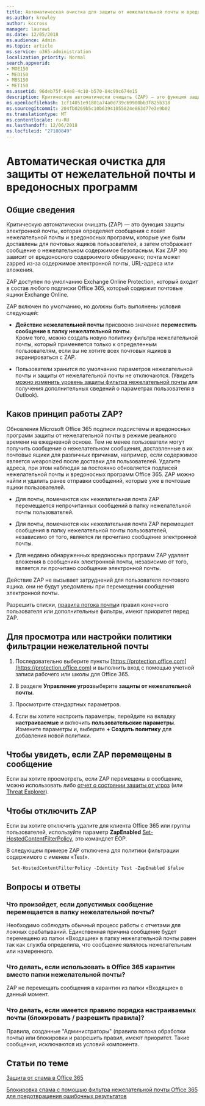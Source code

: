 ```yaml
---
title: Автоматическая очистка для защиты от нежелательной почты и вредоносных программ
ms.author: krowley
author: kccross
manager: laurawi
ms.date: 12/05/2018
ms.audience: Admin
ms.topic: article
ms.service: o365-administration
localization_priority: Normal
search.appverid:
- MOE150
- MED150
- MBS150
- MET150
ms.assetid: 96deb75f-64e8-4c10-b570-84c99c674e15
description: Критическую автоматически очищать (ZAP) — это функция защиты электронной почты, которая определяет сообщения с нежелательной почты и вредоносных программ, которые уже были доставлены для почтовых ящиков пользователей, а затем отображает сообщение о нежелательном содержимое безопасным. Как ZAP это зависит от типа обнаруженных вредоносных содержимого.
ms.openlocfilehash: 1cf14051e91801a74a0d739c69900bb3f825b318
ms.sourcegitcommit: 204fb0269b5c10b63941055824e863d77e3e9b02
ms.translationtype: MT
ms.contentlocale: ru-RU
ms.lasthandoff: 12/06/2018
ms.locfileid: "27180849"
---
```

# <a name="zero-hour-auto-purge---protection-against-spam-and-malware"></a>Автоматическая очистка для защиты от нежелательной почты и вредоносных программ

## <a name="overview"></a>Общие сведения

Критическую автоматически очищать (ZAP) — это функция защиты электронной почты, которая определяет сообщения с ловят нежелательной почты и вредоносных программ, которые уже были доставлены для почтовых ящиков пользователей, а затем отображает сообщение о нежелательном содержимое безопасным. Как ZAP это зависит от вредоносного содержимого обнаружено; почта может zapped из-за содержимое электронной почты, URL-адреса или вложения.
  
ZAP доступен по умолчанию Exchange Online Protection, который входит в состав любого подписки Office 365, который содержит почтовые ящики Exchange Online.

ZAP включен по умолчанию, но должны быть выполнены условия следующей:
  
- **Действие нежелательной почты** присвоено значение **переместить сообщение в папку нежелательной почты**. <br/>Кроме того, можно создать новую политику фильтра нежелательной почты, который применяется только к определенным пользователям, если вы не хотите всех почтовых ящиков в экранироваться с ZAP.

- Пользователи хранится по умолчанию параметров нежелательной почты и защиты от нежелательной почты не отключаются. (Увидеть [можно изменить уровень защиты фильтра нежелательной почты](https://support.office.com/article/change-the-level-of-protection-in-the-junk-email-filter-e89c12d8-9d61-4320-8c57-d982c8d52f6b) для получения дополнительных сведений о параметрах пользователя в Outlook). 
  
## <a name="how-does-zap-work"></a>Каков принцип работы ZAP?

Обновления Microsoft Office 365 подписи подсистемы и вредоносных программ защиты от нежелательной почты в режиме реального времени на ежедневной основе. Тем не менее пользователи могут получить сообщение о нежелательном сообщения, доставленные в их почтовые ящики для различных причинам, например, если содержимое является weaponized после доставки для пользователей. Удалите адреса, при этом наблюдая за постоянно обновляется подписей нежелательной почты и вредоносных программ Office 365. ZAP можно найти и удалить ранее отправки сообщений, которые уже в почтовые ящики пользователей. 

- Для почты, помечаются как нежелательная почта ZAP перемещается непрочитанных сообщений в папку нежелательной почты пользователей. 

- Для почты, помечаются как нежелательная почта ZAP перемещает сообщения в папку нежелательной почты пользователей, независимо от того, является ли прочитано сообщение электронной почты.

- Для недавно обнаруженных вредоносных программ ZAP удаляет вложения в сообщениях электронной почты, независимо от того, является ли прочитано сообщение электронной почты. 
  
Действие ZAP не вызывает затруднений для пользователя почтового ящика. они не будут уведомлены при перемещении сообщения электронной почты.
  
Разрешить списки, [правила потока почты](https://go.microsoft.com/fwlink/p/?LinkId=722755)и правил конечного пользователя или дополнительные фильтры, имеют приоритет перед ZAP.
  
## <a name="to-review-or-set-up-a-spam-filter-policy"></a>Для просмотра или настройки политики фильтрации нежелательной почты
  
1. Последовательно выберите пункты [https://protection.office.com](https://protection.office.com) и выполнить вход с помощью учетной записи рабочего или школы для Office 365.

2. В разделе **Управление угроз**выберите **защиты от нежелательной почты**.

3. Просмотрите стандартных параметров. 

4. Если вы хотите настроить параметры, перейдите на вкладку **настраиваемые** и включить **пользовательские параметры**. Измените параметры и, выберите **+ Создать политику** для добавления новой политики. 
    
## <a name="to-see-if-zap-moved-your-message"></a>Чтобы увидеть, если ZAP перемещены в сообщение

Если вы хотите просмотреть, если ZAP перемещены в сообщение, можно использовать либо [отчет о состоянии защиты от угроз](view-email-security-reports.md#threat-protection-status-report-new) (или [Threat Explorer](use-explorer-in-security-and-compliance.md)).
    
## <a name="to-disable-zap"></a>Чтобы отключить ZAP
  
Если вы хотите отключить удалите для клиента Office 365 или группы пользователей, используйте параметр **ZapEnabled** [Set-HostedContentFilterPolicy](https://go.microsoft.com/fwlink/p/?LinkId=722758), это командлет EOP.
    
В следующем примере ZAP отключена для политики фильтрации содержимого с именем «Test».
    
```
  Set-HostedContentFilterPolicy -Identity Test -ZapEnabled $false
```

## <a name="faq"></a>Вопросы и ответы

### <a name="what-happens-if-a-legitimate-message-is-moved-to-the-junk-mail-folder"></a>Что произойдет, если допустимых сообщение перемещается в папку нежелательной почты?
  
Необходимо соблюдать обычный процесс работы с отчетами для ложных срабатываний. Единственная причина сообщение будет перемещено из папки «Входящие» в папку нежелательной почты равен так как служба определила, что сообщение являлось нежелательным или намеренного.
  
### <a name="what-if-i-use-the-office-365-quarantine-instead-of-the-junk-mail-folder"></a>Что делать, если использовать в Office 365 карантин вместо папки нежелательной почты?
  
ZAP не перемещать сообщения в карантин из папки «Входящие» в данный момент.
  
### <a name="what-if-i-have-a-custom-mail-flow-rule-block-allow-rule"></a>Что делать, если имеется правило порядка настраиваемых почты (блокировать / разрешить правила)?
  
Правила, созданные "Администраторы" (правила потока обработки почты) или блокировки и разрешить правил, имеют приоритет. Такие сообщения, исключаются из условий компонента.
  
## <a name="related-topics"></a>Статьи по теме

[Защита от спама в Office 365](anti-spam-protection.md)
  
[Блокировка спама с помощью фильтра нежелательной почты Office 365 для предотвращения ошибочных результатов](block-email-spam-to-prevent-false-negatives.md)
  

